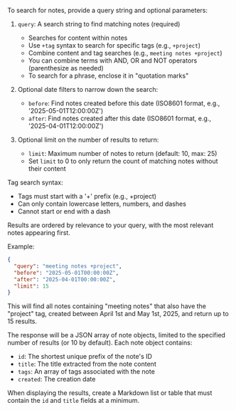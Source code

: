 To search for notes, provide a query string and optional parameters:

1. `query`: A search string to find matching notes (required)
   - Searches for content within notes
   - Use `+tag` syntax to search for specific tags (e.g., `+project`)
   - Combine content and tag searches (e.g., `meeting notes +project`)
   - You can combine terms with AND, OR and NOT operators (parenthesize as needed)
   - To search for a phrase, enclose it in "quotation marks"

2. Optional date filters to narrow down the search:
   - `before`: Find notes created before this date (ISO8601 format, e.g., '2025-05-01T12:00:00Z')
   - `after`: Find notes created after this date (ISO8601 format, e.g., '2025-04-01T12:00:00Z')

3. Optional limit on the number of results to return:
   - `limit`: Maximum number of notes to return (default: 10, max: 25)
   - Set `limit` to 0 to only return the count of matching notes without their content

Tag search syntax:
- Tags must start with a '+' prefix (e.g., +project)
- Can only contain lowercase letters, numbers, and dashes
- Cannot start or end with a dash

Results are ordered by relevance to your query, with the most relevant notes appearing first.

Example:
```json
{
  "query": "meeting notes +project",
  "before": "2025-05-01T00:00:00Z",
  "after": "2025-04-01T00:00:00Z",
  "limit": 15
}
```

This will find all notes containing "meeting notes" that also have the "project" tag, created between April 1st and May 1st, 2025, and return up to 15 results.

The response will be a JSON array of note objects, limited to the specified number of results (or 10 by default). Each note object contains:

- `id`: The shortest unique prefix of the note's ID
- `title`: The title extracted from the note content
- `tags`: An array of tags associated with the note
- `created`: The creation date

When displaying the results, create a Markdown list or table that must contain the `id` and `title` fields at a minimum.
